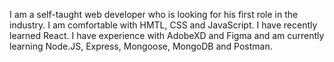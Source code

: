 I am a self-taught web developer who is looking for his first role in the industry. I am comfortable with HMTL, CSS and JavaScript. I have recently learned React. I have experience with AdobeXD and Figma and am currently learning Node.JS, Express, Mongoose, MongoDB and Postman.
